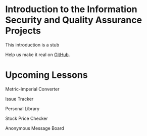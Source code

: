 # Introduction to the Information Security and Quality Assurance Projects #

This introduction is a stub

Help us make it real on [GitHub](https://github.com/freeCodeCamp/learn/tree/master/src/introductions).

# Upcoming Lessons #

Metric-Imperial Converter

Issue Tracker

Personal Library

Stock Price Checker

Anonymous Message Board